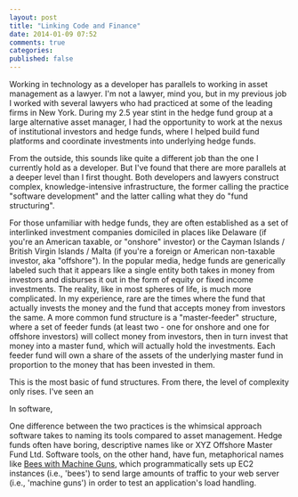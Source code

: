 ```yaml
---
layout: post
title: "Linking Code and Finance"
date: 2014-01-09 07:52
comments: true
categories: 
published: false
---
```


Working in technology as a developer has parallels to working in asset management as a lawyer. I'm not a lawyer, mind you, but in my previous job I worked with several lawyers who had practiced at some of the leading firms in New York. During my 2.5 year stint in the hedge fund group at a large alternative asset manager, I had the opportunity to work at the nexus of institutional investors and hedge funds, where I helped build fund platforms and coordinate investments into underlying hedge funds. 

From the outside, this sounds like quite a different job than the one I currently hold as a developer. But I've found that there are more parallels at a deeper level than I first thought. Both developers and lawyers construct complex, knowledge-intensive infrastructure, the former calling the practice "software development" and the latter calling what they do "fund structuring". 

For those unfamiliar with hedge funds, they are often established as a set of interlinked investment companies domiciled in places like Delaware (if you're an American taxable, or "onshore" investor) or the Cayman Islands / British Virgin Islands / Malta (if you're a foreign or American non-taxable investor, aka "offshore"). In the popular media, hedge funds are generically labeled such that it appears like a single entity both takes in money from investors and disburses it out in the form of equity or fixed income investments. The reality, like in most spheres of life, is much more complicated. In my experience, rare are the times where the fund that actually invests the money and the fund that accepts money from investors the same. A more common fund structure is a "master-feeder" structure, where a set of feeder funds (at least two - one for onshore and one for offshore investors) will collect money from investors, then in turn invest that money into a master fund, which will actually hold the investments. Each feeder fund will own a share of the assets of the underlying master fund in proportion to the money that has been invested in them.

This is the most basic of fund structures. From there, the level of complexity only rises. I've seen an 

In software,

One difference between the two practices is the whimsical approach software takes to naming its tools compared to asset management. Hedge funds often have boring, descriptive names like or XYZ Offshore Master Fund Ltd. Software tools, on the other hand, have fun, metaphorical names like [Bees with Machine Guns](https://github.com/newsapps/beeswithmachineguns), which programmatically sets up EC2 instances (i.e., 'bees') to send large amounts of traffic to your web server (i.e., 'machine guns') in order to test an application's load handling.